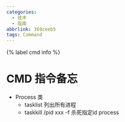 ```yaml
---
categories:
  - 技术
  - 指南
abbrlink: 369ceeb5
tags: Command
---
```

{% label cmd info %}
<!-- more -->

# CMD 指令备忘

- Process 类
  - tasklist 列出所有进程
  - taskkill /pid xxx -f 杀死指定id process

